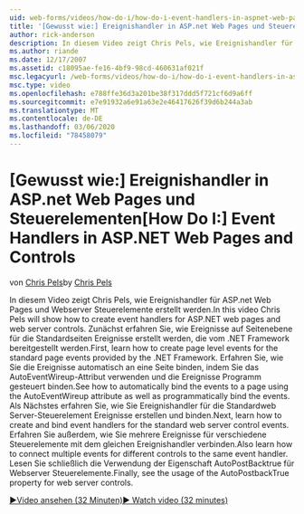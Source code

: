 ```yaml
---
uid: web-forms/videos/how-do-i/how-do-i-event-handlers-in-aspnet-web-pages-and-controls
title: '[Gewusst wie:] Ereignishandler in ASP.net Web Pages und Steuerelementen | Microsoft-Dokumentation'
author: rick-anderson
description: In diesem Video zeigt Chris Pels, wie Ereignishandler für ASP.net Web Pages und Webserver Steuerelemente erstellt werden. Zunächst erfahren Sie, wie Ereignisse auf Seitenebene erstellt werden.
ms.author: riande
ms.date: 12/17/2007
ms.assetid: c18095ae-fe16-4bf9-98cd-460631af021f
msc.legacyurl: /web-forms/videos/how-do-i/how-do-i-event-handlers-in-aspnet-web-pages-and-controls
msc.type: video
ms.openlocfilehash: e788ffe36d3a201be38f317ddd5f721cf6d9a6ff
ms.sourcegitcommit: e7e91932a6e91a63e2e46417626f39d6b244a3ab
ms.translationtype: MT
ms.contentlocale: de-DE
ms.lasthandoff: 03/06/2020
ms.locfileid: "78458079"
---
```

# <a name="how-do-i-event-handlers-in-aspnet-web-pages-and-controls"></a><span data-ttu-id="45c37-104">[Gewusst wie:] Ereignishandler in ASP.net Web Pages und Steuerelementen</span><span class="sxs-lookup"><span data-stu-id="45c37-104">[How Do I:] Event Handlers in ASP.NET Web Pages and Controls</span></span>

<span data-ttu-id="45c37-105">von [Chris Pels](https://twitter.com/chrispels)</span><span class="sxs-lookup"><span data-stu-id="45c37-105">by [Chris Pels](https://twitter.com/chrispels)</span></span>

<span data-ttu-id="45c37-106">In diesem Video zeigt Chris Pels, wie Ereignishandler für ASP.net Web Pages und Webserver Steuerelemente erstellt werden.</span><span class="sxs-lookup"><span data-stu-id="45c37-106">In this video Chris Pels will show how to create event handlers for ASP.NET web pages and web server controls.</span></span> <span data-ttu-id="45c37-107">Zunächst erfahren Sie, wie Ereignisse auf Seitenebene für die Standardseiten Ereignisse erstellt werden, die vom .NET Framework bereitgestellt werden.</span><span class="sxs-lookup"><span data-stu-id="45c37-107">First, learn how to create page level events for the standard page events provided by the .NET Framework.</span></span> <span data-ttu-id="45c37-108">Erfahren Sie, wie Sie die Ereignisse automatisch an eine Seite binden, indem Sie das AutoEventWireup-Attribut verwenden und die Ereignisse Programm gesteuert binden.</span><span class="sxs-lookup"><span data-stu-id="45c37-108">See how to automatically bind the events to a page using the AutoEventWireup attribute as well as programmatically bind the events.</span></span> <span data-ttu-id="45c37-109">Als Nächstes erfahren Sie, wie Sie Ereignishandler für die Standardweb Server-Steuerelement Ereignisse erstellen und binden.</span><span class="sxs-lookup"><span data-stu-id="45c37-109">Next, learn how to create and bind event handlers for the standard web server control events.</span></span> <span data-ttu-id="45c37-110">Erfahren Sie außerdem, wie Sie mehrere Ereignisse für verschiedene Steuerelemente mit dem gleichen Ereignishandler verbinden.</span><span class="sxs-lookup"><span data-stu-id="45c37-110">Also learn how to connect multiple events for different controls to the same event handler.</span></span> <span data-ttu-id="45c37-111">Lesen Sie schließlich die Verwendung der Eigenschaft AutoPostBacktrue für Webserver Steuerelemente.</span><span class="sxs-lookup"><span data-stu-id="45c37-111">Finally, see the usage of the AutoPostbackTrue property for web server controls.</span></span>

[<span data-ttu-id="45c37-112">&#9654;Video ansehen (32 Minuten)</span><span class="sxs-lookup"><span data-stu-id="45c37-112">&#9654; Watch video (32 minutes)</span></span>](https://channel9.msdn.com/Blogs/ASP-NET-Site-Videos/how-do-i-event-handlers-in-aspnet-web-pages-and-controls)
